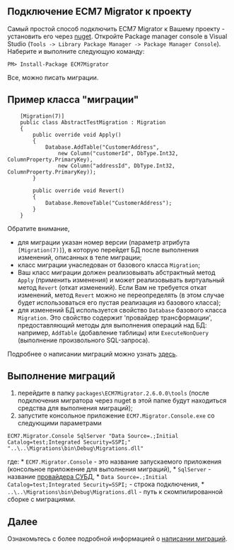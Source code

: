 ## Подключение ECM7 Migrator к проекту ##
Самый простой способ подключить ECM7 Migrator к Вашему проекту - установить его через [nuget](http://nuget.org). Откройте Package manager console в Visual Studio (`Tools -> Library Package Manager -> Package Manager Console`). Наберите и выполните следующую команду:
```
PM> Install-Package ECM7Migrator
```
Все, можно писать миграции.

## Пример класса "миграции" ##
```
    [Migration(7)]
    public class AbstractTestMigration : Migration
    {
        public override void Apply()
        {
            Database.AddTable("CustomerAddress",
                new Column("customerId", DbType.Int32, ColumnProperty.PrimaryKey),
                new Column("addressId", DbType.Int32, ColumnProperty.PrimaryKey));
        }

        public override void Revert()
        {
            Database.RemoveTable("CustomerAddress");
        }
    }
```

Обратите внимание,
  * для миграции указан номер версии (параметр атрибута `[Migration(7)]`), в которую перейдет БД после выполнения изменений, описанных в теле миграции;
  * класс миграции унаследован от базового класса `Migration`;
  * Ваш класс миграции должен реализовывать абстрактный метод `Apply` (применить изменения) и может реализовывать виртуальный метод `Revert` (откат изменений). Если Вам не требуется откат изменений, метод `Revert` можно не переопределять (в этом случае будет использоваться его пустая реализация из базового класса);
  * для изменений БД используется свойство `Database` базового класса `Migration`. Это свойство содержит 'провайдер трансформации', предоставляющий методы для выполнения операций над БД: например, `AddTable` (добавление таблицы) или `ExecuteNonQuery` (выполнение произвольного SQL-запроса).

Подробнее о написании миграций можно узнать [здесь](WritingMigrations.md).

## Выполнение миграций ##
  1. перейдите в папку `packages\ECM7Migrator.2.6.0.0\tools` (после подключения мигратора через nuget в этой папке будут находиться средства для выполнения миграций);
  1. запустите консольное приложение `ECM7.Migrator.Console.exe` со следующими параметрами
```
ECM7.Migrator.Console SqlServer "Data Source=.;Initial Catalog=test;Integrated Security=SSPI;" "..\..\Migrations\bin\Debug\Migrations.dll"
```
где:
    * `ECM7.Migrator.Console` - это название запускаемого приложения (консольное приложение для выполнения миграций),
    * `SqlServer` - название [провайдера СУБД](Dialects.md),
    * `Data Source=.;Initial Catalog=test;Integrated Security=SSPI;` - строка подключения,
    * `..\..\Migrations\bin\Debug\Migrations.dll` - путь  к скомпилированной сборке с миграциями.

## Далее ##
Ознакомьтесь с более подробной информацией о [написании миграций](WritingMigrations.md).